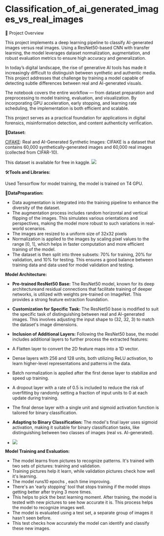 # Classification_of_ai_generated_images_vs_real_images
📌 Project Overview

This project implements a deep learning pipeline to classify AI-generated images versus real images. Using a ResNet50-based CNN with transfer learning, the model leverages dataset normalization, augmentation, and robust evaluation metrics to ensure high accuracy and generalization.

In today’s digital landscape, the rise of generative AI tools has made it increasingly difficult to distinguish between synthetic and authentic media. This project addresses that challenge by training a model capable of detecting subtle differences between real and AI-generated visuals.

The notebook covers the entire workflow — from dataset preparation and preprocessing to model training, evaluation, and visualization. By incorporating GPU acceleration, early stopping, and learning rate scheduling, the implementation is both efficient and scalable.

This project serves as a practical foundation for applications in digital forensics, misinformation detection, and content authenticity verification.

📎**Dataset:**

[CIFAKE](https://www.kaggle.com/datasets/birdy654/cifake-real-and-ai-generated-synthetic-images/data): Real and AI-Generated Synthetic Images: CIFAKE is a dataset that contains 60,000 synthetically-generated images and 60,000 real images (collected from CIFAR-10).

This dataset is available for free in kaggle. ![](https://storage.googleapis.com/kaggle-datasets-images/3041726/5227744/64b8381e45aef2060808e31584ed141f/dataset-cover.png?t=2023-03-24-13-29-07)

🛠️**Tools and Libraries:**

Used Tensorflow for model training, the model is trained on T4 GPU.

🚀**DataPreparation:**

- Data augmentation is integrated into the training pipeline to enhance the diversity of the dataset.
- The augmentation process includes random horizontal and vertical flipping of the images. This simulates various orientations and perspectives, making the model more robust to such variations in real-world scenarios.
- The images are resized to a uniform size of 32x32 pixels
- Normalization is applied to the images by scaling pixel values to the range [0, 1], which helps in faster computation and more efficient training of the model.
- The dataset is then split into three subsets: 70% for training, 20% for validation, and 10% for testing. This ensures a good balance between training data and data used for model validation and testing.

**Model Architecture:**

- **Pre-trained ResNet50 Base:** The ResNet50 model, known for its deep architectureand residual connections that facilitate training of deeper networks, is utilized with weights pre-trained on ImageNet. This provides a strong feature extraction foundation.
- **Customization for Specific Task:** The ResNet50 base is modified to suit the specific task of distinguishing between real and AI-generated images. This involves adjusting the input shape to (32, 32, 3) to match the dataset's image dimensions.
- **Inclusion of Additional Layers:** Following the ResNet50 base, the model includes additional layers to further process the extracted features:
- A Flatten layer to convert the 2D feature maps into a 1D vector.

- Dense layers with 256 and 128 units, both utilizing ReLU activation, to learn higher-level representations and patterns in the data.
- Batch normalization is applied after the first dense layer to stabilize and speed up training.
- A dropout layer with a rate of 0.5 is included to reduce the risk of overfitting by randomly setting a fraction of input units to 0 at each update during training.
- The final dense layer with a single unit and sigmoid activation function is tailored for binary classification.
- **Adapting to Binary Classification:** The model's final layer uses sigmoid activation, making it suitable for binary classification tasks, like distinguishing between two classes of images (real vs. AI-generated).
- ![](RackMultipart20231125-1-5qp7kr_html_a4e4f2610fa15366.png)

**Model Training and Evaluation:**

- The model learns from pictures to recognize patterns. It's trained with two sets of pictures: training and validation.
- Training pictures help it learn, while validation pictures check how well it's learning.
- The model runs10 epochs , each time improving.
- There's an 'early stopping' tool that stops training if the model stops getting better after trying 3 more times.
- This helps to pick the best learning moment. After training, the model is tested with new pictures to see how accurate it is. This process helps the model to recognize images well.
- The model is evaluated using a test set, a separate group of images it hasn't seen before.
- This test checks how accurately the model can identify and classify these new images.
